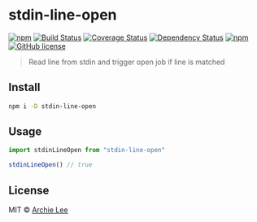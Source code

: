 # stdin-line-open

[![npm](https://img.shields.io/npm/v/stdin-line-open.svg)](https://www.npmjs.com/package/stdin-line-open)
[![Build Status](https://travis-ci.org/jihchi/stdin-line-open.svg?branch=master)](https://travis-ci.org/jihchi/stdin-line-open)
[![Coverage Status](https://coveralls.io/repos/github/jihchi/stdin-line-open/badge.svg?branch=master)](https://coveralls.io/github/jihchi/stdin-line-open?branch=master)
[![Dependency Status](https://david-dm.org/jihchi/stdin-line-open.svg)](https://david-dm.org/jihchi/stdin-line-open)
[![npm](https://img.shields.io/npm/dm/stdin-line-open.svg)](https://www.npmjs.com/package/stdin-line-open)
[![GitHub license](https://img.shields.io/badge/license-MIT-blue.svg)](https://raw.githubusercontent.com/jihchi/stdin-line-open/master/LICENSE)

> Read line from stdin and trigger open job if line is matched

## Install

```sh
npm i -D stdin-line-open
```

## Usage

```js
import stdinLineOpen from "stdin-line-open"

stdinLineOpen() // true
```

## License

MIT © [Archie Lee](https://github.com/jihchi/stdin-line-open)

[npm-url]: https://npmjs.org/package/stdin-line-open
[npm-image]: https://img.shields.io/npm/v/stdin-line-open.svg?style=flat-square

[travis-url]: https://travis-ci.org/jihchi/stdin-line-open
[travis-image]: https://img.shields.io/travis/jihchi/stdin-line-open.svg?style=flat-square

[coveralls-url]: https://coveralls.io/r/jihchi/stdin-line-open
[coveralls-image]: https://img.shields.io/coveralls/jihchi/stdin-line-open.svg?style=flat-square

[depstat-url]: https://david-dm.org/jihchi/stdin-line-open
[depstat-image]: https://david-dm.org/jihchi/stdin-line-open.svg?style=flat-square

[download-badge]: http://img.shields.io/npm/dm/stdin-line-open.svg?style=flat-square

